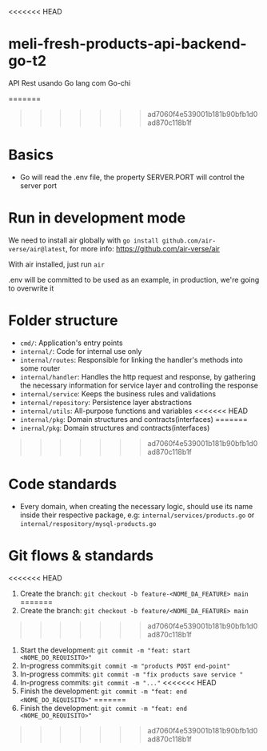 <<<<<<< HEAD
# meli-fresh-products-api-backend-go-t2
 API Rest usando Go lang com Go-chi

=======
>>>>>>> ad7060f4e539001b181b90bfb1d0ad870c118b1f
# Basics
- Go will read the .env file, the property SERVER.PORT will control the server port

# Run in development mode
We need to install air globally with `go install github.com/air-verse/air@latest`, for more info: https://github.com/air-verse/air

With air installed, just run `air`

.env will be committed to be used as an example, in production, we're going to overwrite it 

# Folder structure

- `cmd/`: Application's entry points
- `internal/`: Code for internal use only
- `internal/routes`: Responsible for linking the handler's methods into some router
- `internal/handler`: Handles the http request and response, by gathering the necessary information for service layer and controlling the response
- `internal/service`: Keeps the business rules and validations
- `internal/repository`: Persistence layer abstractions
- `internal/utils`: All-purpose functions and variables
<<<<<<< HEAD
- `internal/pkg`: Domain structures and contracts(interfaces)
=======
- `inernal/pkg`: Domain structures and contracts(interfaces)
>>>>>>> ad7060f4e539001b181b90bfb1d0ad870c118b1f


# Code standards
- Every domain, when creating the necessary logic, should use its name inside their respective package, e.g: `internal/services/products.go` or `internal/respository/mysql-products.go`

# Git flows & standards 
<<<<<<< HEAD
1. Create the branch: `git checkout -b feature-<NOME_DA_FEATURE> main`
=======
1. Create the branch: `git checkout -b feature/<NOME_DA_FEATURE> main`
>>>>>>> ad7060f4e539001b181b90bfb1d0ad870c118b1f
1. Start the development: `git commit -m "feat: start <NOME_DO_REQUISITO>"`
1. In-progress commits:`git commit -m "products POST end-point"`
1. In-progress commits: `git commit -m "fix products save service "`
1. In-progress commits: `git commit -m "..."`
<<<<<<< HEAD
1. Finish the development: `git commit -m "feat: end <NOME_DO_REQUISITO>"`
=======
1. Finish the development: `git commit -m "feat: end <NOME_DO_REQUISITO>"`
>>>>>>> ad7060f4e539001b181b90bfb1d0ad870c118b1f
